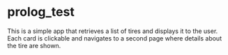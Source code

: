 # prolog_test

This is a simple app that retrieves a list of tires and displays it to the user. Each card is clickable and navigates to a second page where details about the tire are shown.
